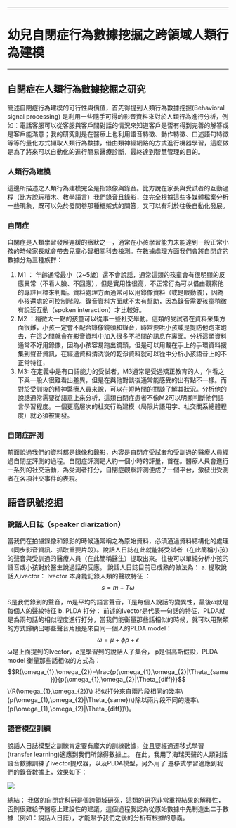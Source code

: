 
---
# 幼兒自閉症行為數據挖掘之跨領域人類行為建模
---


## 自閉症在人類行為數據挖掘之研究
簡述自閉症行為建模的可行性與價值，首先得提到人類行為數據挖掘(Behavioral signal processing) 是利用一些隨手可得的影音資料來對於人類行為進行分析，例如：電話客服可以從客服與客戶間對話的情況來知道客戶是否有得到完善的解答或是客戶能滿意；我的研究則是在醫療上也利用語音特徵、動作特徵、口述語句特徵等等的量化方式擷取人類行為數據，借由類神經網路的方式進行機器學習，這麼做是為了將來可以自動化的進行簡易醫療診斷，最終達到智慧管理的目的。



### 人類行為建模
這邊所描述之人類行為建模完全是指錄像與錄音。比方說在家長與受試者的互動過程（比方說玩積木、教學語言）我們錄音且錄影，並完全根據這些多媒體檔案分析一些現象，既可以免於發問卷那種框架式的問答，又可以有利於往後自動化發展。

### 自閉症
自閉症是人類學習發展遲緩的癥狀之一，通常在小孩學習能力未能達到一般正常小孩的時候家長就會帶去兒童心智相關科去檢測。在數據處理方面我們會將自閉症的數據分為三種族群：
1.	M1 ： 年齡通常最小（2~5歲）還不會說話，通常這類的孩童會有很明顯的反應異常（不看人臉、不回應），但是實用性很高，不正常行為可以借由觀察他的專註目標來判斷。資料處理方面通常可以用錄像資料（或是眼動儀），因為小孩還處於可控制階段。錄音資料方面就不太有幫助，因為錄音需要孩童稍微有說活互動（spoken interaction）才比較好。
2.	M2 ：稍微大一點的孩童可以從事一些社交舉動。這類的受試者在資料采集方面很難，小孩一定會不配合錄像鏡頭和錄音，時常要哄小孩或是提防他跑來跑去，在這之間就會在影音資料中加入很多不相關的訊息在裏面。分析這類資料通常不好用錄像，因為小孩容易跑出鏡頭，但是可以用戴在手上的手環資料搜集到聲音資訊，在經過資料清洗後的乾淨資料就可以從中分析小孩語音上的不正常特征，
3.	M3: 在定義中是有口語能力的受試者，M3通常是受過矯正教育的人，乍看之下與一般人很難看出差異，但是在與他對談後通常能感受的出有點不一樣。而對於受訓後的精神醫療人員來說，可以在短時間的對談了解其狀況。分析他的說話通常需要從語意上來分析，這類自閉症患者不像M2可以明顯判斷他們語言學習程度。一個更高層次的社交行為建模（局限片語用字、社交關系總體程度）就必須被開發。
### 自閉症評測
前面說過我們的資料都是錄像和錄影，內容是自閉症受試者和受訓過的醫療人員經過自閉症評測的過程。自閉症評測是大約一個小時的評量，首在。醫療人員會進行一系列的社交活動，為受測者打分，自閉症觀察評測便成了一個平台，激發出受測者在各項社交事件的表現。

## 語音訊號挖掘
### 說話人日誌（speaker diarization）
當我們在拍攝錄像和錄影的時候通常稱之為原始資料，必須通過資料結構化的處理（同步影音資訊、抓取重要片段）。說話人日誌在此就能將受試者（在此簡稱小孩）的聲音與受訓過的醫療人員（在此簡稱醫生）提取出來。往後可以單純分析小孩的語音或小孩對於醫生說過話的反應。
說話人日誌目前已成熟的做法為：
a. 提取說話人ivector：
Ivector 本身能記錄人類的聲紋特征 ：
$$s = m + T\omega$$

S是我們錄到的聲音，m是平均的語言聲音，T是每個人說話的變異性，最後ω就是每個人的聲紋特征
b.	PLDA 打分：
前述的Ivector是代表一句話的特征，PLDA就是為兩句話的相似程度進行打分，當我們能衡量那些話相似的時候，就可以用聚類的方式歸納出哪些聲音片段是來自同一個人的PLDA model：
$$\omega = \mu + \phi p + \epsilon$$
ω是上面提到的Ivector，∅是學習到的說話人子集合， p是個高斯假設，PLDA model 衡量那些話相似的方式為：
$$R(\omega_{1},\omega_{2})=\frac{p(\omega_{1},\omega_{2}|\Theta_{same})}{p(\omega_{1},\omega_{2}|\Theta_{diff})}$$
\\(R(\omega_{1},\omega_{2})\\) 相似打分來自兩片段相同的幾率\\(p(\omega_{1},\omega_{2}|\Theta_{same})\\)除以兩片段不同的幾率\\(p(\omega_{1},\omega_{2}|\Theta_{diff})\\)。
### 語音模型訓練
說話人日誌模型之訓練肯定要有龐大的訓練數據，並且要經過遷移式學習(transfer learning)適應到我們所錄得數據上。 在此，我用了海瑞天聲的人類對話語音數據訓練了ivector提取器，以及PLDA模型，另外用了
遷移式學習適應到我們的錄音數據上，效果如下：

![](https://jackingchen.github.io/images/result.png)

總結：
我做的自閉症科研是個跨領域研究，這類的研究非常重視結果的解釋性，否則很難給予醫療上建設性的建議。這個過程我認為從原始數據中先制造出二手數據（例如：說話人日誌），才能賦予我們之後的分析有根據的意義。



